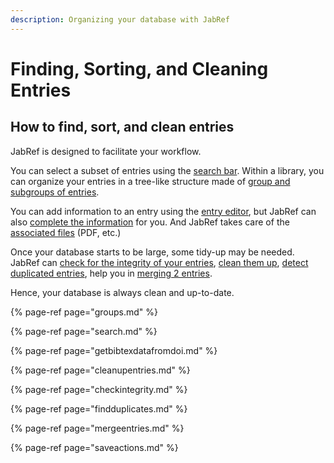```yaml
---
description: Organizing your database with JabRef
---
```


# Finding, Sorting, and Cleaning Entries

## How to find, sort, and clean entries

JabRef is designed to facilitate your workflow.

You can select a subset of entries using the [search bar](search.md). Within a library, you can organize your entries in a tree-like structure made of [group and subgroups of entries](groups.md).

You can add information to an entry using the [entry editor](), but JabRef can also [complete the information](getbibtexdatafromdoi.md) for you. And JabRef takes care of the [associated files]() \(PDF, etc.\)

Once your database starts to be large, some tidy-up may be needed. JabRef can [check for the integrity of your entries](checkintegrity.md), [clean them up](cleanupentries.md), [detect duplicated entries](findduplicates.md), help you in [merging 2 entries](mergeentries.md).

Hence, your database is always clean and up-to-date.

{% page-ref page="groups.md" %}

{% page-ref page="search.md" %}

{% page-ref page="getbibtexdatafromdoi.md" %}

{% page-ref page="cleanupentries.md" %}

{% page-ref page="checkintegrity.md" %}

{% page-ref page="findduplicates.md" %}

{% page-ref page="mergeentries.md" %}

{% page-ref page="saveactions.md" %}

